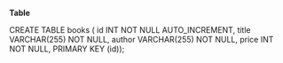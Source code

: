 **Table**

CREATE TABLE books (
  id INT NOT NULL AUTO_INCREMENT,
  title VARCHAR(255) NOT NULL,
  author VARCHAR(255) NOT NULL,
  price INT NOT NULL,
  PRIMARY KEY (id));